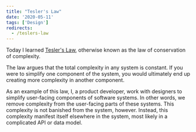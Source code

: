 ```yaml
---
title: "Tesler's Law"
date: '2020-05-11'
tags: ['Design']
redirects:
  - /teslers-law
---
```


Today I learned [Tesler's Law](https://lawsofux.com/teslers-law), otherwise known as the law of conservation of complexity.

The law argues that the total complexity in any system is constant. If you were to simplify one component of the system, you would ultimately end up creating more complexity in another component.

As an example of this law, I, a product developer, work with designers to simplify user-facing components of software systems. In other words, we remove complexity from the user-facing parts of these systems. This complexity is not banished from the system, however. Instead, this complexity manifest itself elsewhere in the system, most likely in a complicated API or data model.
